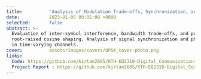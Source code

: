 ```yaml
---
title:          "Analysis of Modulation Trade-offs, Synchronization, and Phase Correction"
date:           2023-01-05 00:01:00 +0800
selected:       false
abstract: >-
  Evaluation of inter-symbol interference, bandwidth trade-offs, and pulse characteristics in QPSK modulation using 
  root-raised cosine shaping. Analysis of signal synchronization and phase correction based on pilot signal performance 
  in time-varying channels.  
cover:          assets/images/covers/QPSK_cover-photo.png
links:
  Code: https://github.com/kirtan2605/KTH-EQ2310-Digital_Communications/tree/master/src
  Project Report : https://github.com/kirtan2605/KTH-EQ2310-Digital_Communications/blob/master/EQ2310_Project_Report.pdf
---
```

